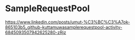 # SampleRequestPool
https://www.linkedin.com/posts/umut-%C3%BC%C3%A7ok-865103b5_github-kuttamuwasamplerequestpool-activity-6845093507942625280-zRjz
